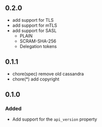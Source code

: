 ## 0.2.0

- add support for TLS
- add support for mTLS
- add support for SASL
  - PLAIN
  - SCRAM-SHA-256
  - Delegation tokens

## 0.1.1

- chore(spec) remove old cassandra
- chore(*) add copyright

## 0.1.0

### Added

* Add support for the `api_version` property
